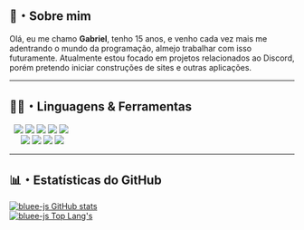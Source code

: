## 📜・Sobre mim
Olá, eu me chamo **Gabriel**, tenho 15 anos, e venho cada vez mais me adentrando o mundo da programação, almejo trabalhar com isso futuramente. Atualmente estou focado em projetos relacionados ao Discord, porém pretendo iniciar construções de sites e outras aplicações.
** **

## 👨‍💻・Linguagens & Ferramentas
<p>
    &nbsp
    <img src="https://img.shields.io/badge/-JavaScript-000?logo=javascript&labelColor=yellow&color=yellow&logoColor=white"></img>
    <img src="https://img.shields.io/badge/-TypeScript-000?logo=typescript&labelColor=blue&color=blue&logoColor=white"></img>
    <img src="https://img.shields.io/badge/-NodeJS-000?logo=node.js&labelColor=459e00&color=459e00&logoColor=white"></img>
    <img src="https://img.shields.io/badge/-HTML-000?logo=html5&labelColor=orange&color=orange&logoColor=white"></img>
    <img src="https://img.shields.io/badge/-CSS-000?logo=css3&labelColor=blueviolet&color=blueviolet&logoColor=white"></img>
    <br>&nbsp &nbsp&nbsp
    <img src="https://img.shields.io/badge/-Visual Studio%20Code-000?logo=visualstudiocode&labelColor=white&color=white&logoColor=0071db"></img>
    <img src="https://img.shields.io/badge/-MongoDB-000?logo=mongodb&labelColor=white&color=white&logoColor=027000"></img>
    <img src="https://img.shields.io/badge/-Git-000?logo=git&labelColor=white&color=white&logoColor=orange"></img>
    <img src="https://img.shields.io/badge/-GitHub-000?logo=github&labelColor=white&color=white&logoColor=000"></img>
</p>

** **
## 📊・Estatísticas do GitHub
[![bluee-js GitHub stats](https://github-readme-stats.vercel.app/api?username=bluee-js&show_icons=true&count_private=true&locale=pt-br&include_all_commits=true&theme=github_dark&hide_border=true)](https://github.com/bluee-js)
<br>
[![bluee-js Top Lang's](https://github-readme-stats.vercel.app/api/top-langs/?username=bluee-js&layout=compact&locale=pt-br&show_icons=true&theme=github_dark&hide_border=true)](https://github.com/bluee-js)

